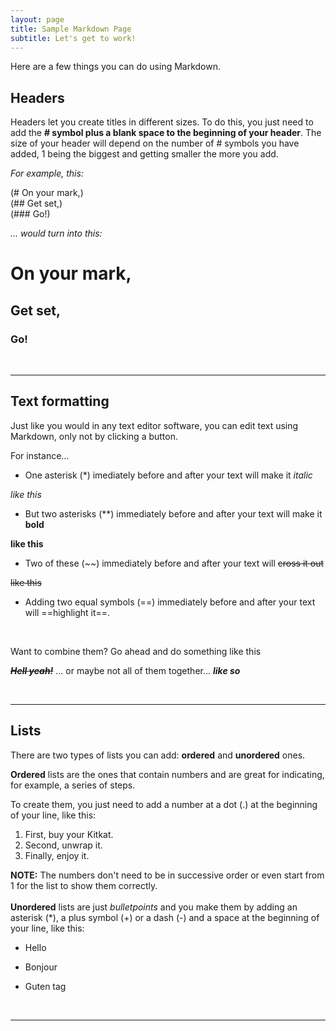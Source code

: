 ```yaml
---
layout: page
title: Sample Markdown Page
subtitle: Let's get to work!
---
```


Here are a few things you can do using Markdown.

## Headers

Headers let you create titles in different sizes. To do this, you just need to add the **# symbol plus a blank space to the beginning of your header**. The size of your header will depend on the number of # symbols you have added, 1 being the biggest and getting smaller the more you add.


*For example, this:*

(# On your mark,)  
(## Get set,)  
(### Go!)

*... would turn into this:*

# On your mark,
## Get set,
### Go!
<p>&nbsp;</p>

---
## Text formatting

Just like you would in any text editor software, you can edit text using Markdown, only not by clicking a button.

For instance...

+ One asterisk (*) imediately before and after your text will make it *italic*

*like this*

+ But two asterisks (**) immediately before and after your text will make it **bold** 

**like this**

+ Two of these (~~) immediately before and after your text will ~~cross it out~~

~~like this~~ 
+ Adding two equal symbols (==) immediately before and after your text will ==highlight it==. 

<p>&nbsp;</p>
 Want to combine them? Go ahead and do something like this

***~~Hell  yeah!~~***
... or maybe not all of them together... ***like so***<p>&nbsp;</p>

---
## Lists

There are two types of lists you can add: **ordered** and **unordered** ones.

**Ordered** lists are the ones that contain numbers and are great for indicating, for example, a series of steps.  

To create them, you just need to add a number at a dot (.) at the beginning of your line, like this:

1. First, buy your Kitkat.
2. Second, unwrap it.
3. Finally, enjoy it.

**NOTE:**
The numbers don't need to be in successive order or even start from 1 for the list to show them correctly.
<br></br>
**Unordered** lists are just *bulletpoints* and you make them by adding an asterisk (*), a plus symbol (+) or a dash (-) and a space at the beginning of your line, like this:

+ Hello
- Bonjour
* Guten tag<p>&nbsp;</p>
---

